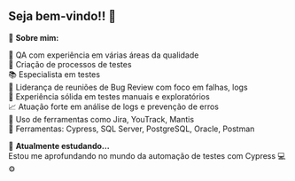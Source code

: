## Seja bem-vindo!! 👋

📝 <b>Sobre mim:</b> 

🎯 QA com experiência em várias áreas da qualidade <br>
🧩 Criação de processos de testes <br>
📚 Especialista em testes <br>
🐞 Liderança de reuniões de Bug Review com foco em falhas, logs <br>
🧪 Experiência sólida em testes manuais e exploratórios <br>
📈 Atuação forte em análise de logs e prevenção de erros <br>
📎 Uso de ferramentas como Jira, YouTrack, Mantis <br>
🧰 Ferramentas: Cypress, SQL Server, PostgreSQL, Oracle, Postman <br>


📖  <b>Atualmente estudando...</b> <br>
Estou me aprofundando no mundo da automação de testes com Cypress  :computer:⚙️
